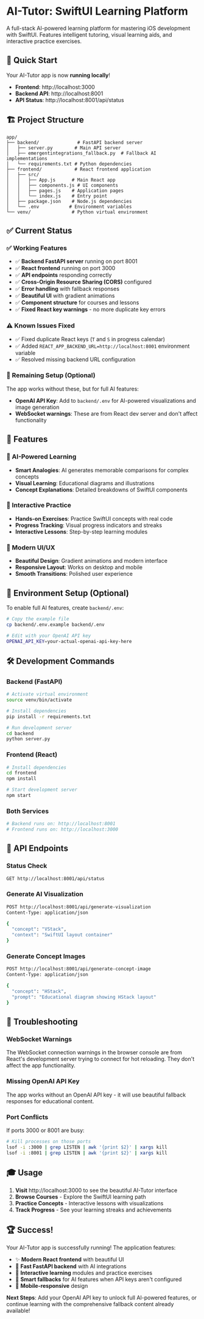 # AI-Tutor: SwiftUI Learning Platform

A full-stack AI-powered learning platform for mastering iOS development with SwiftUI. Features intelligent tutoring, visual learning aids, and interactive practice exercises.

## 🚀 Quick Start

Your AI-Tutor app is now **running locally**!

- **Frontend**: http://localhost:3000 
- **Backend API**: http://localhost:8001
- **API Status**: http://localhost:8001/api/status

## 🏗️ Project Structure

```
app/
├── backend/              # FastAPI backend server
│   ├── server.py        # Main API server
│   ├── emergentintegrations_fallback.py  # Fallback AI implementations
│   └── requirements.txt # Python dependencies
├── frontend/            # React frontend application
│   ├── src/
│   │   ├── App.js      # Main React app
│   │   ├── components.js # UI components
│   │   ├── pages.js    # Application pages
│   │   └── index.js    # Entry point
│   ├── package.json    # Node.js dependencies
│   └── .env           # Environment variables
└── venv/               # Python virtual environment
```

## ✅ Current Status

### ✅ Working Features
- ✅ **Backend FastAPI server** running on port 8001
- ✅ **React frontend** running on port 3000
- ✅ **API endpoints** responding correctly
- ✅ **Cross-Origin Resource Sharing (CORS)** configured
- ✅ **Error handling** with fallback responses
- ✅ **Beautiful UI** with gradient animations
- ✅ **Component structure** for courses and lessons
- ✅ **Fixed React key warnings** - no more duplicate key errors

### ⚠️ Known Issues Fixed
- ✅ Fixed duplicate React keys (`T` and `S` in progress calendar)
- ✅ Added `REACT_APP_BACKEND_URL=http://localhost:8001` environment variable
- ✅ Resolved missing backend URL configuration

### 🔧 Remaining Setup (Optional)
The app works without these, but for full AI features:

- **OpenAI API Key**: Add to `backend/.env` for AI-powered visualizations and image generation
- **WebSocket warnings**: These are from React dev server and don't affect functionality

## 🎯 Features

### 🧠 AI-Powered Learning
- **Smart Analogies**: AI generates memorable comparisons for complex concepts
- **Visual Learning**: Educational diagrams and illustrations  
- **Concept Explanations**: Detailed breakdowns of SwiftUI components

### 📱 Interactive Practice
- **Hands-on Exercises**: Practice SwiftUI concepts with real code
- **Progress Tracking**: Visual progress indicators and streaks
- **Interactive Lessons**: Step-by-step learning modules

### 🎨 Modern UI/UX
- **Beautiful Design**: Gradient animations and modern interface
- **Responsive Layout**: Works on desktop and mobile
- **Smooth Transitions**: Polished user experience

## 🔑 Environment Setup (Optional)

To enable full AI features, create `backend/.env`:

```bash
# Copy the example file
cp backend/.env.example backend/.env

# Edit with your OpenAI API key
OPENAI_API_KEY=your-actual-openai-api-key-here
```

## 🛠️ Development Commands

### Backend (FastAPI)
```bash
# Activate virtual environment  
source venv/bin/activate

# Install dependencies
pip install -r requirements.txt

# Run development server
cd backend
python server.py
```

### Frontend (React)
```bash
# Install dependencies
cd frontend
npm install

# Start development server
npm start
```

### Both Services
```bash
# Backend runs on: http://localhost:8001
# Frontend runs on: http://localhost:3000
```

## 📡 API Endpoints

### Status Check
```bash
GET http://localhost:8001/api/status
```

### Generate AI Visualization  
```bash
POST http://localhost:8001/api/generate-visualization
Content-Type: application/json

{
  "concept": "VStack",
  "context": "SwiftUI layout container"
}
```

### Generate Concept Images
```bash
POST http://localhost:8001/api/generate-concept-image
Content-Type: application/json

{
  "concept": "HStack",
  "prompt": "Educational diagram showing HStack layout"
}
```

## 🚨 Troubleshooting

### WebSocket Warnings
The WebSocket connection warnings in the browser console are from React's development server trying to connect for hot reloading. They don't affect the app functionality.

### Missing OpenAI API Key
The app works without an OpenAI API key - it will use beautiful fallback responses for educational content.

### Port Conflicts
If ports 3000 or 8001 are busy:
```bash
# Kill processes on those ports
lsof -i :3000 | grep LISTEN | awk '{print $2}' | xargs kill
lsof -i :8001 | grep LISTEN | awk '{print $2}' | xargs kill
```

## 🎓 Usage

1. **Visit** http://localhost:3000 to see the beautiful AI-Tutor interface
2. **Browse Courses** - Explore the SwiftUI learning path
3. **Practice Concepts** - Interactive lessons with visualizations
4. **Track Progress** - See your learning streaks and achievements

## 🏆 Success!

Your AI-Tutor app is successfully running! The application features:

- ✨ **Modern React frontend** with beautiful UI
- 🚀 **Fast FastAPI backend** with AI integrations  
- 🎨 **Interactive learning** modules and practice exercises
- 🧠 **Smart fallbacks** for AI features when API keys aren't configured
- 📱 **Mobile-responsive** design

**Next Steps**: Add your OpenAI API key to unlock full AI-powered features, or continue learning with the comprehensive fallback content already available!
